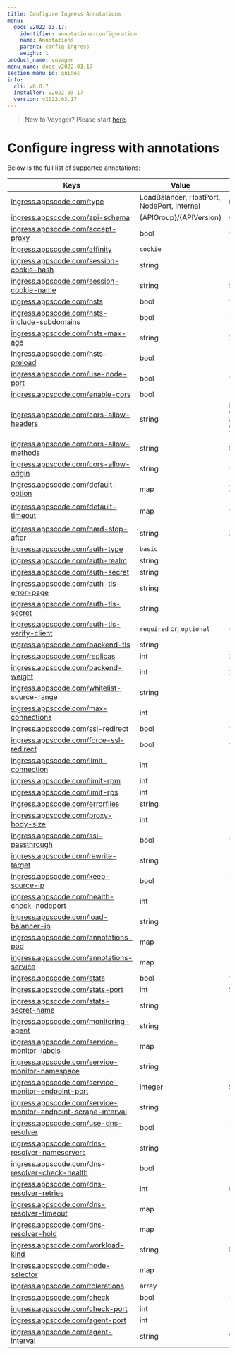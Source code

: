 ```yaml
---
title: Configure Ingress Annotations
menu:
  docs_v2022.03.17:
    identifier: annotations-configuration
    name: Annotations
    parent: config-ingress
    weight: 1
product_name: voyager
menu_name: docs_v2022.03.17
section_menu_id: guides
info:
  cli: v0.0.7
  installer: v2022.03.17
  version: v2022.03.17
---
```


> New to Voyager? Please start [here](/docs/v2022.03.17/concepts/overview).

# Configure ingress with annotations

Below is the full list of supported annotations:

|  Keys  |   Value   |  Default |
|--------|-----------|----------|
| [ingress.appscode.com/type](/docs/v2022.03.17/concepts/README) | LoadBalancer, HostPort, NodePort, Internal | `LoadBalancer` |
| [ingress.appscode.com/api-schema](/docs/v2022.03.17/concepts/overview) | {APIGroup}/{APIVersion} | `voyager.appscode.com/v1` |
| [ingress.appscode.com/accept-proxy](/docs/v2022.03.17/guides/ingress/configuration/accept-proxy) | bool | `false` |
| [ingress.appscode.com/affinity](/docs/v2022.03.17/guides/ingress/http/sticky-session) | `cookie` | |
| [ingress.appscode.com/session-cookie-hash](/docs/v2022.03.17/guides/ingress/http/sticky-session) | string | |
| [ingress.appscode.com/session-cookie-name](/docs/v2022.03.17/guides/ingress/http/sticky-session) | string | `SERVERID` |
| [ingress.appscode.com/hsts](/docs/v2022.03.17/guides/ingress/http/hsts) | bool | `true` |
| [ingress.appscode.com/hsts-include-subdomains](/docs/v2022.03.17/guides/ingress/http/hsts) | bool | `false` |
| [ingress.appscode.com/hsts-max-age](/docs/v2022.03.17/guides/ingress/http/hsts) | string | `15768000` |
| [ingress.appscode.com/hsts-preload](/docs/v2022.03.17/guides/ingress/http/hsts) | bool | `false` |
| [ingress.appscode.com/use-node-port](/docs/v2022.03.17/concepts/ingress-types/nodeport) | bool | `false` |
| [ingress.appscode.com/enable-cors](/docs/v2022.03.17/guides/ingress/http/cors) | bool | `false` |
| [ingress.appscode.com/cors-allow-headers](/docs/v2022.03.17/guides/ingress/http/cors) | string | `DNT,X-CustomHeader,Keep-Alive,User-Agent,X-Requested-With,If-Modified-Since,Cache-Control,Content-Type,Authorization` |
| [ingress.appscode.com/cors-allow-methods](/docs/v2022.03.17/guides/ingress/http/cors) | string | `GET,PUT,POST,DELETE,PATCH,OPTIONS` |
| [ingress.appscode.com/cors-allow-origin](/docs/v2022.03.17/guides/ingress/http/cors) | string | `*` |
| [ingress.appscode.com/default-option](/docs/v2022.03.17/guides/ingress/configuration/default-options) | map | `{"http-server-close": "true", "dontlognull": "true"}` |
| [ingress.appscode.com/default-timeout](/docs/v2022.03.17/guides/ingress/configuration/default-timeouts) | map | `{"connect": "5s", "server": "50s", "client": "50s", "client-fin": "50s", "tunnel": "50s"}` |
| [ingress.appscode.com/hard-stop-after](/docs/v2022.03.17/guides/ingress/configuration/hard-stop-after) | string | `30s` |
| [ingress.appscode.com/auth-type](/docs/v2022.03.17/guides/ingress/security/basic-auth) | `basic` | |
| [ingress.appscode.com/auth-realm](/docs/v2022.03.17/guides/ingress/security/basic-auth) | string | |
| [ingress.appscode.com/auth-secret](/docs/v2022.03.17/guides/ingress/security/basic-auth) | string | |
| [ingress.appscode.com/auth-tls-error-page](/docs/v2022.03.17/guides/ingress/security/tls-auth) | string | |
| [ingress.appscode.com/auth-tls-secret](/docs/v2022.03.17/guides/ingress/security/tls-auth) | string | |
| [ingress.appscode.com/auth-tls-verify-client](/docs/v2022.03.17/guides/ingress/security/tls-auth) | `required` or, `optional` | `required` |
| [ingress.appscode.com/backend-tls](/docs/v2022.03.17/guides/ingress/tls/backend-tls) | string | |
| [ingress.appscode.com/replicas](/docs/v2022.03.17/guides/ingress/scaling) | int | `1` |
| [ingress.appscode.com/backend-weight](/docs/v2022.03.17/guides/ingress/http/blue-green-deployment) | int | 1 |
| [ingress.appscode.com/whitelist-source-range](/docs/v2022.03.17/guides/ingress/configuration/whitelist) | string | |
| [ingress.appscode.com/max-connections](/docs/v2022.03.17/guides/ingress/configuration/max-connections) | int | |
| [ingress.appscode.com/ssl-redirect](/docs/v2022.03.17/guides/ingress/configuration/ssl-redirect) | bool | `true` |
| [ingress.appscode.com/force-ssl-redirect](/docs/v2022.03.17/guides/ingress/configuration/ssl-redirect) | bool | `false` |
| [ingress.appscode.com/limit-connection](/docs/v2022.03.17/guides/ingress/configuration/rate-limit) | int | |
| [ingress.appscode.com/limit-rpm](/docs/v2022.03.17/guides/ingress/configuration/rate-limit) | int | |
| [ingress.appscode.com/limit-rps](/docs/v2022.03.17/guides/ingress/configuration/rate-limit) | int | |
| [ingress.appscode.com/errorfiles](/docs/v2022.03.17/guides/ingress/configuration/error-files) | string | |
| [ingress.appscode.com/proxy-body-size](/docs/v2022.03.17/guides/ingress/configuration/body-size) | int | |
| [ingress.appscode.com/ssl-passthrough](/docs/v2022.03.17/guides/ingress/configuration/ssl-passthrough) | bool | `false` |
| [ingress.appscode.com/rewrite-target](/docs/v2022.03.17/guides/ingress/configuration/rewrite-target) | string | |
| [ingress.appscode.com/keep-source-ip](/docs/v2022.03.17/guides/ingress/configuration/keep-source-ip) | bool | `false` |
| [ingress.appscode.com/health-check-nodeport](/docs/v2022.03.17/guides/ingress/configuration/keep-source-ip) | int | |
| [ingress.appscode.com/load-balancer-ip](/docs/v2022.03.17/guides/ingress/configuration/loadbalancer-ip) | string | |
| [ingress.appscode.com/annotations-pod](/docs/v2022.03.17/guides/ingress/configuration/pod-annotations) | map | |
| [ingress.appscode.com/annotations-service](/docs/v2022.03.17/guides/ingress/configuration/service-annotations) | map | |
| [ingress.appscode.com/stats](/docs/v2022.03.17/guides/ingress/monitoring/haproxy-stats) | bool | `false` |
| [ingress.appscode.com/stats-port](/docs/v2022.03.17/guides/ingress/monitoring/haproxy-stats) | int | `56789` |
| [ingress.appscode.com/stats-secret-name](/docs/v2022.03.17/guides/ingress/monitoring/haproxy-stats) | string | |
| [ingress.appscode.com/monitoring-agent](/docs/v2022.03.17/guides/ingress/monitoring/using-coreos-prometheus-operator) | string  |         |
| [ingress.appscode.com/service-monitor-labels](/docs/v2022.03.17/guides/ingress/monitoring/using-coreos-prometheus-operator) | map     |         |
| [ingress.appscode.com/service-monitor-namespace](/docs/v2022.03.17/guides/ingress/monitoring/using-coreos-prometheus-operator) | string  |         |
| [ingress.appscode.com/service-monitor-endpoint-port](/docs/v2022.03.17/guides/ingress/monitoring/using-coreos-prometheus-operator) | integer | 56790   |
| [ingress.appscode.com/service-monitor-endpoint-scrape-interval](/docs/v2022.03.17/guides/ingress/monitoring/using-coreos-prometheus-operator) | string  |         |
| [ingress.appscode.com/use-dns-resolver](/docs/v2022.03.17/guides/ingress/http/external-svc#using-external-domain) | bool | `false` |
| [ingress.appscode.com/dns-resolver-nameservers](/docs/v2022.03.17/guides/ingress/http/external-svc#using-external-domain) | string | |
| [ingress.appscode.com/dns-resolver-check-health](/docs/v2022.03.17/guides/ingress/http/external-svc#using-external-domain) | bool | `true` |
| [ingress.appscode.com/dns-resolver-retries](/docs/v2022.03.17/guides/ingress/http/external-svc#using-external-domain) | int | `0` |
| [ingress.appscode.com/dns-resolver-timeout](/docs/v2022.03.17/guides/ingress/http/external-svc#using-external-domain) | map | |
| [ingress.appscode.com/dns-resolver-hold](/docs/v2022.03.17/guides/ingress/http/external-svc#using-external-domain) | map | |
| [ingress.appscode.com/workload-kind](/docs/v2022.03.17/guides/ingress/pod-placement#choosing-workload-kind) | string | `Deployment` |
| [ingress.appscode.com/node-selector](/docs/v2022.03.17/guides/ingress/pod-placement#using-node-selector) | map | |
| [ingress.appscode.com/tolerations](/docs/v2022.03.17/guides/ingress/pod-placement#using-taints-and-toleration) | array | |
| [ingress.appscode.com/check](/docs/v2022.03.17/guides/ingress/configuration/health-check) | bool | `false` |
| [ingress.appscode.com/check-port](/docs/v2022.03.17/guides/ingress/configuration/health-check) | int | |
| [ingress.appscode.com/agent-port](/docs/v2022.03.17/guides/ingress/configuration/agent-check) | int | |
| [ingress.appscode.com/agent-interval](/docs/v2022.03.17/guides/ingress/configuration/agent-check) | string | "2000ms" |
